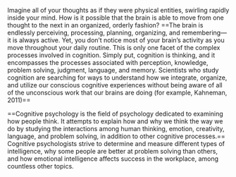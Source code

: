 Imagine all of your thoughts as if they were physical entities, swirling rapidly inside your mind. How is it
possible that the brain is able to move from one thought to the next in an organized, orderly fashion? ==The
brain is endlessly perceiving, processing, planning, organizing, and remembering—it is always active. Yet,
you don’t notice most of your brain’s activity as you move throughout your daily routine. This is only one
facet of the complex processes involved in cognition. Simply put, cognition is thinking, and it encompasses
the processes associated with perception, knowledge, problem solving, judgment, language, and memory.
Scientists who study cognition are searching for ways to understand how we integrate, organize, and
utilize our conscious cognitive experiences without being aware of all of the unconscious work that our
brains are doing (for example, Kahneman, 2011)==

==Cognitive psychology is the field of psychology dedicated to examining how people think. It attempts
to explain how and why we think the way we do by studying the interactions among human thinking,
emotion, creativity, language, and problem solving, in addition to other cognitive processes.== Cognitive
psychologists strive to determine and measure different types of intelligence, why some people are better
at problem solving than others, and how emotional intelligence affects success in the workplace, among
countless other topics.
